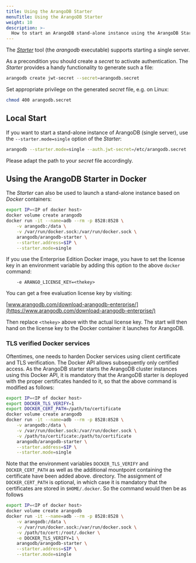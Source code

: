 ```yaml
---
title: Using the ArangoDB Starter
menuTitle: Using the ArangoDB Starter
weight: 10
description: >-
  How to start an ArangoDB stand-alone instance using the ArangoDB Starter
---
```

The [_Starter_](../../components/tools/arangodb-starter/_index.md) tool
(the _arangodb_ executable) supports starting a single server.

As a precondition you should create a _secret_ to activate authentication.
The _Starter_ provides a handy functionality to generate such a file:

```bash
arangodb create jwt-secret --secret=arangodb.secret
```

Set appropriate privilege on the generated _secret_ file, e.g. on Linux:

```bash
chmod 400 arangodb.secret
```

## Local Start

If you want to start a stand-alone instance of ArangoDB (single server), use the
`--starter.mode=single` option of the _Starter_: 

```bash
arangodb --starter.mode=single --auth.jwt-secret=/etc/arangodb.secret
```

Please adapt the path to your _secret_ file accordingly.

## Using the ArangoDB Starter in Docker

The _Starter_ can also be used to launch a stand-alone instance based on _Docker_
containers:

```bash
export IP=<IP of docker host>
docker volume create arangodb
docker run -it --name=adb --rm -p 8528:8528 \
    -v arangodb:/data \
    -v /var/run/docker.sock:/var/run/docker.sock \
    arangodb/arangodb-starter \
    --starter.address=$IP \
    --starter.mode=single 
```

If you use the Enterprise Edition Docker image, you have to set the license key
in an environment variable by adding this option to the above `docker` command:

```
    -e ARANGO_LICENSE_KEY=<thekey>
```

You can get a free evaluation license key by visiting:

[www.arangodb.com/download-arangodb-enterprise/](https://www.arangodb.com/download-arangodb-enterprise/)

Then replace `<thekey>` above with the actual license key. The start
will then hand on the license key to the Docker container it launches
for ArangoDB.

### TLS verified Docker services

Oftentimes, one needs to harden Docker services using client certificate 
and TLS verification. The Docker API allows subsequently only certified access.
As the ArangoDB starter starts the ArangoDB cluster instances using this Docker API, 
it is mandatory that the ArangoDB starter is deployed with the proper certificates
handed to it, so that the above command is modified as follows:

```bash
export IP=<IP of docker host>
export DOCKER_TLS_VERIFY=1
export DOCKER_CERT_PATH=/path/to/certificate
docker volume create arangodb
docker run -it --name=adb --rm -p 8528:8528 \
    -v arangodb:/data \
    -v /var/run/docker.sock:/var/run/docker.sock \
    -v /path/to/certificate:/path/to/certificate
    arangodb/arangodb-starter \
    --starter.address=$IP \
    --starter.mode=single
```

Note that the environment variables `DOCKER_TLS_VERIFY` and `DOCKER_CERT_PATH` 
as well as the additional mountpoint containing the certificate have been added above. 
directory. The assignment of `DOCKER_CERT_PATH` is optional, in which case it 
is mandatory that the certificates are stored in `$HOME/.docker`. So
the command would then be as follows

```bash
export IP=<IP of docker host>
docker volume create arangodb
docker run -it --name=adb --rm -p 8528:8528 \
    -v arangodb:/data \
    -v /var/run/docker.sock:/var/run/docker.sock \
    -v /path/to/cert:/root/.docker \
    -e DOCKER_TLS_VERIFY=1 \
    arangodb/arangodb-starter \
    --starter.address=$IP \
    --starter.mode=single
```
